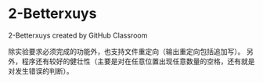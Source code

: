 # 2-Betterxuys
2-Betterxuys created by GitHub Classroom

除实验要求必须完成的功能外，也支持文件重定向（输出重定向包括追加写）。
另外，程序还有较好的健壮性（主要是对在任意位置出现任意数量的空格，还有就是对发生错误的判断）。
